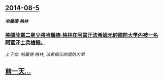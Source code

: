 ## [2014-08-5](/news/2014/08/5/index.md)

##### 哈羅德·格林
### [美國陸軍二星少將哈羅德·格林在阿富汗法希姆元帥國防大學內被一名阿富汗士兵槍殺。 ](/news/2014/08/5/美國陸軍二星少將哈羅德-格林在阿富汗法希姆元帥國防大學內被一名阿富汗士兵槍殺.md)
_上下文: 哈羅德·格林, 法希姆元帥國防大學_

## [前一天...](/news/2014/08/3/index.md)

